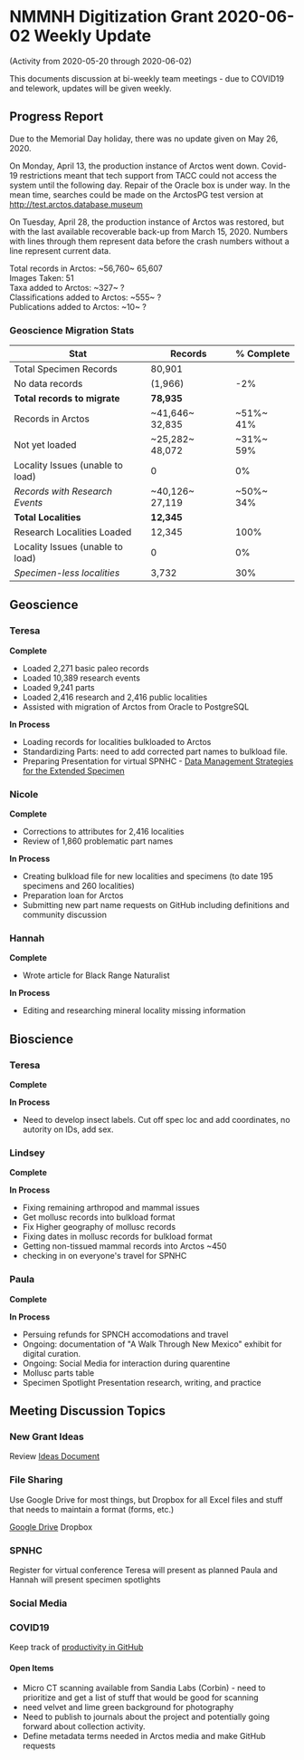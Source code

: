 # NMMNH Digitization Grant 2020-06-02 Weekly Update
(Activity from 2020-05-20 through 2020-06-02)

This documents discussion at bi-weekly team meetings - due to COVID19 and telework, updates will be given weekly.

## Progress Report

Due to the Memorial Day holiday, there was no update given on May 26, 2020.

On Monday, April 13, the production instance of Arctos went down. Covid-19 restrictions meant that tech support from TACC could not access the system until the following day. Repair of the Oracle box is under way. In the mean time, searches could be made on the ArctosPG test version at http://test.arctos.database.museum

On Tuesday, April 28, the production instance of Arctos was restored, but with the last available recoverable back-up from March 15, 2020. Numbers with lines through them represent data before the crash numbers without a line represent current data.

Total records in Arctos: ~56,760~ 65,607  
Images Taken: 51  
Taxa added to Arctos: ~327~ ?  
Classifications added to Arctos: ~555~ ?  
Publications added to Arctos: ~10~ ?  

### Geoscience Migration Stats  

Stat | Records	| % Complete 
-- | -- | --
Total Specimen Records	| 80,901 |	
No data records	| (1,966)	| -2% | 
**Total records to migrate**	| **78,935** | 	
Records in Arctos	| ~41,646~ 32,835 |	~51%~ 41%
Not yet loaded	| ~25,282~ 48,072 |	~31%~ 59%
Locality Issues (unable to load)	| 0 |	0%
*Records with Research Events*	| ~40,126~ 27,119 |	~50%~ 34%
**Total Localities**	| **12,345** |	
Research Localities Loaded	| 12,345 |	100%
Locality Issues (unable to load)	| 0 |	0%
*Specimen-less localities*	| 3,732 |	30%

## Geoscience
### Teresa
**Complete**
- Loaded 2,271 basic paleo records
- Loaded 10,389 research events
- Loaded 9,241 parts
- Loaded 2,416 research and 2,416 public localities
- Assisted with migration of Arctos from Oracle to PostgreSQL
 
**In Process**
 - Loading records for localities bulkloaded to Arctos
 - Standardizing Parts: need to add corrected part names to bulkload file.
 - Preparing Presentation for virtual SPNHC - [Data Management Strategies for the Extended Specimen](https://github.com/ArctosDB/SPNHC/issues/33#issuecomment-586483125)
  
### Nicole
**Complete**
 - Corrections to attributes for 2,416 localities
 - Review of 1,860 problematic part names

**In Process**
- Creating bulkload file for new localities and specimens (to date 195 specimens and 260 localities)
- Preparation loan for Arctos
- Submitting new part name requests on GitHub including definitions and community discussion

### Hannah
**Complete**
 - Wrote article for Black Range Naturalist 

**In Process**
 - Editing and researching mineral locality missing information
 
## Bioscience
### Teresa
**Complete**

**In Process**
 - Need to develop insect labels. Cut off spec loc and add coordinates, no autority on IDs, add sex.

 
### Lindsey
**Complete**


**In Process**
 - Fixing remaining arthropod and mammal issues
 - Get mollusc records into bulkload format
 - Fix Higher geography of mollusc records
 - Fixing dates in mollusc records for bulkload format
 - Getting non-tissued mammal records into Arctos ~450
 - checking in on everyone's travel for SPNHC
  
### Paula
**Complete**


**In Process**
 - Persuing refunds for SPNCH accomodations and travel 
 - Ongoing: documentation of "A Walk Through New Mexico" exhibit for digital curation.
 - Ongoing: Social Media for interaction during quarentine
 - Mollusc parts table
 - Specimen Spotlight Presentation research, writing, and practice
 
## Meeting Discussion Topics

### New Grant Ideas
Review [Ideas Document](https://drive.google.com/open?id=1XIoWyDddDmCqZubPN19NDKZvFQbW0T151vaRyJZQ3bw)

### File Sharing
Use Google Drive for most things, but Dropbox for all Excel files and stuff that needs to maintain a format (forms, etc.)

[Google Drive](https://drive.google.com/open?id=1Fol3x_1L2UOc0PoMQKS7ldOrofJACL09)
Dropbox

### SPNHC

Register for virtual conference
Teresa will present as planned
Paula and Hannah will present specimen spotlights

### Social Media


### COVID19

Keep track of [productivity in GitHub](https://github.com/ArctosDB/data-migration/tree/master/NMMNH/Telework)

#### Open Items
- Micro CT scanning available from Sandia Labs (Corbin) - need to prioritize and get a list of stuff that would be good for scanning
- need velvet and lime green background for photography
- Need to publish to journals about the project and potentially going forward about collection activity.
- Define metadata terms needed in Arctos media and make GitHub requests

